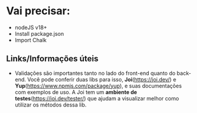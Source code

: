 # Vai precisar:

-   nodeJS v18+
-   Install package.json
-   Import Chalk

## Links/Informações úteis

-   Validações são importantes tanto no lado do front-end quanto do back-end. Você pode conferir duas libs para isso, **Joi**(https://joi.dev/) e **Yup**(https://www.npmjs.com/package/yup), e suas documentações com exemplos de uso. A Joi tem um **ambiente de testes**(https://joi.dev/tester/) que ajudam a visualizar melhor como utilizar os métodos dessa lib.
